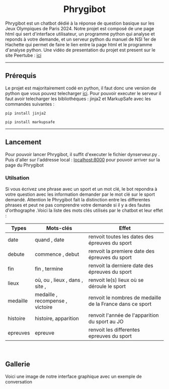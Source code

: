 <h1 align=center>Phrygibot</h1>

<p>
  Phrygibot est un chatbot dédié à la réponse de question basique sur les Jeux Olympiques de Paris 2024. Notre projet est composé de une page html qui sert d'interface utilisateur, un programme python qui analyse et reponds à votre demande, et un serveur python du manuel de NSI 1er de Hachette qui permet de faire le lien entre la page html et le programme d'analyse python. Une vidéo de presentation du projet est present sur le site Peertube : <a href="">ici</a>
</p>

----

<h2>Prérequis</h2>

<p>
  Le projet est majoritairement codé en python, il faut donc une version de python que vous pouvez telecharger <a href="https://www.python.org/downloads/">ici</a>. Pour pouvoir executer le serveur il faut avoir telecharger les bibliothéques : jinja2 et MarkupSafe avec les commandes suivantes : 
</p>

```
pip install jinja2
```
```
pip install markupsafe
```

----

<h2>Lancement</h2>

<p>
  Pour pouvoir lancer Phrygibot, il suffit d'executer le fichier dynserveur.py . Puis d'aller sur l'addresse local : <a href='[localhost:8000](http://localhost:8000/)'>localhost:8000</a> pour pouvoir arriver sur la page du Phrygibot 
</p>

<h3>Utilsation</h3>

Si vous écrivez une phrase avec un sport et un mot clé, le bot repondra à votre question avec les information demander par le mot clé sur le sport demandé. Attention le Phrygibot fait la distinction entre les differentes phrases et peut ne pas comprendre votre demande si il y a des fautes d'orthographe .Voici la liste des mots clés utilisés par le chatbot et leur effet : 

| Types                        | Mots-clés                                                                                      |Effet                                                     |
| ---------------------------- | ---------------------------------------------------------------------------------------------- |----------------------------------------------------------|
| date                         | quand , date                                                                                   | renvoit toutes les dates des épreuves du sport           |
| debute                       | commence , debut                                                                               | renvoit la premiere date des épreuves du sport           |
| fin                          | fin , termine                                                                                  | renvoit la derniere date des épreuves du sport           |
| lieux                        | où, ou , lieux , dans , site ,                                                                 | renvoit le(s) lieux où se déroule le sport               |
| medaille                     | medaille , recompense , victoire                                                               | renvoit le nombres de medaille de la France dans ce sport|
| histoire                     | histoire, apparition                                                                           | renvoit l'année de l'apparition du sport au JO           |
| epreuves                     | epreuve                                                                                        | renvoit les differentes epreuves du sport                |

<br>
<h2>Gallerie</h2>

<p>Voici une image de notre interface graphique avec un exemple de conversation</p>
